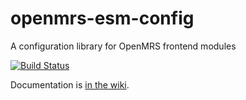 # openmrs-esm-config

A configuration library for OpenMRS frontend modules

[![Build Status](https://travis-ci.com/openmrs/openmrs-esm-module-config.svg?branch=master)](https://travis-ci.com/openmrs/openmrs-esm-module-config)

Documentation is [in the
wiki](https://wiki.openmrs.org/display/projects/openmrs-esm-module-config).
